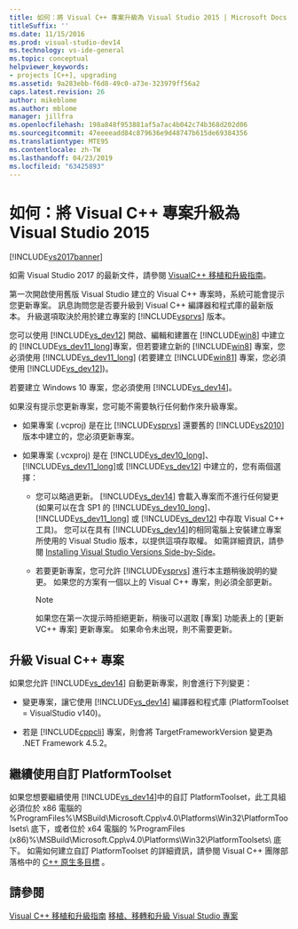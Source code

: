 ```yaml
---
title: 如何：將 Visual C++ 專案升級為 Visual Studio 2015 | Microsoft Docs
titleSuffix: ''
ms.date: 11/15/2016
ms.prod: visual-studio-dev14
ms.technology: vs-ide-general
ms.topic: conceptual
helpviewer_keywords:
- projects [C++], upgrading
ms.assetid: 9a283ebb-f6d8-49c0-a73e-323979ff56a2
caps.latest.revision: 26
author: mikeblome
ms.author: mblome
manager: jillfra
ms.openlocfilehash: 198a848f953881af5a7ac4b042c74b368d202d06
ms.sourcegitcommit: 47eeeeadd84c879636e9d48747b615de69384356
ms.translationtype: MTE95
ms.contentlocale: zh-TW
ms.lasthandoff: 04/23/2019
ms.locfileid: "63425893"
---
```

# <a name="how-to-upgrade-visual-c-projects-to-visual-studio-2015"></a>如何：將 Visual C++ 專案升級為 Visual Studio 2015
[!INCLUDE[vs2017banner](../includes/vs2017banner.md)]

如需 Visual Studio 2017 的最新文件，請參閱 [VisualC++ 移植和升級指南](https://docs.microsoft.com/cpp/porting/visual-cpp-porting-and-upgrading-guide)。

第一次開啟使用舊版 Visual Studio 建立的 Visual C++ 專案時，系統可能會提示您更新專案。 訊息詢問您是否要升級到 Visual C++ 編譯器和程式庫的最新版本。 升級選項取決於用於建立專案的 [!INCLUDE[vsprvs](../includes/vsprvs-md.md)] 版本。

 您可以使用 [!INCLUDE[vs_dev12](../includes/vs-dev12-md.md)] 開啟、編輯和建置在 [!INCLUDE[win8](../includes/win8-md.md)] 中建立的 [!INCLUDE[vs_dev11_long](../includes/vs-dev11-long-md.md)]專案，但若要建立新的 [!INCLUDE[win8](../includes/win8-md.md)] 專案，您必須使用 [!INCLUDE[vs_dev11_long](../includes/vs-dev11-long-md.md)]  (若要建立 [!INCLUDE[win81](../includes/win81-md.md)] 專案，您必須使用 [!INCLUDE[vs_dev12](../includes/vs-dev12-md.md)])。

 若要建立 Windows 10 專案，您必須使用 [!INCLUDE[vs_dev14](../includes/vs-dev14-md.md)]。

 如果沒有提示您更新專案，您可能不需要執行任何動作來升級專案。

- 如果專案 (.vcproj) 是在比 [!INCLUDE[vsprvs](../includes/vsprvs-md.md)] 還要舊的 [!INCLUDE[vs2010](../includes/vs2010-md.md)]版本中建立的，您必須更新專案。

- 如果專案 (.vcxproj) 是在 [!INCLUDE[vs_dev10_long](../includes/vs-dev10-long-md.md)]、  [!INCLUDE[vs_dev11_long](../includes/vs-dev11-long-md.md)]或 [!INCLUDE[vs_dev12](../includes/vs-dev12-md.md)] 中建立的，您有兩個選擇：

    - 您可以略過更新。 [!INCLUDE[vs_dev14](../includes/vs-dev14-md.md)] 會載入專案而不進行任何變更 (如果可以在含 SP1 的 [!INCLUDE[vs_dev10_long](../includes/vs-dev10-long-md.md)]、[!INCLUDE[vs_dev11_long](../includes/vs-dev11-long-md.md)] 或 [!INCLUDE[vs_dev12](../includes/vs-dev12-md.md)] 中存取 Visual C++ 工具)。 您可以在具有 [!INCLUDE[vs_dev14](../includes/vs-dev14-md.md)]的相同電腦上安裝建立專案所使用的 Visual Studio 版本，以提供這項存取權。 如需詳細資訊，請參閱 [Installing Visual Studio Versions Side-by-Side](../install/install-visual-studio-versions-side-by-side.md)。

    - 若要更新專案，您可允許 [!INCLUDE[vsprvs](../includes/vsprvs-md.md)] 進行本主題稍後說明的變更。 如果您的方案有一個以上的 Visual C++ 專案，則必須全部更新。

        > [!NOTE]
        > 如果您在第一次提示時拒絕更新，稍後可以選取 [專案]  功能表上的 [更新 VC++ 專案]  更新專案。 如果命令未出現，則不需要更新。

## <a name="upgrading-a-visual-c-project"></a>升級 Visual C++ 專案
 如果您允許 [!INCLUDE[vs_dev14](../includes/vs-dev14-md.md)] 自動更新專案，則會進行下列變更：

- 變更專案，讓它使用 [!INCLUDE[vs_dev14](../includes/vs-dev14-md.md)] 編譯器和程式庫 (PlatformToolset = VisualStudio v140)。

- 若是 [!INCLUDE[cppcli](../includes/cppcli-md.md)] 專案，則會將 TargetFrameworkVersion 變更為 .NET Framework 4.5.2。

## <a name="continuing-to-work-with-a-custom-platformtoolset"></a>繼續使用自訂 PlatformToolset
 如果您想要繼續使用 [!INCLUDE[vs_dev14](../includes/vs-dev14-md.md)]中的自訂 PlatformToolset，此工具組必須位於 x86 電腦的 %ProgramFiles%\MSBuild\Microsoft.Cpp\v4.0\Platforms\Win32\PlatformToolsets\ 底下，或者位於 x64 電腦的 %ProgramFiles (x86)%\MSBuild\Microsoft.Cpp\v4.0\Platforms\Win32\PlatformToolsets\ 底下。 如需如何建立自訂 PlatformToolset 的詳細資訊，請參閱 Visual C++ 團隊部落格中的 [C++ 原生多目標](http://go.microsoft.com/fwlink/?LinkId=248587) 。

## <a name="see-also"></a>請參閱
 [Visual C++ 移植和升級指南](http://msdn.microsoft.com/library/f5fbcc3d-aa72-41a6-ad9a-a706af2166fb) [移植、移轉和升級 Visual Studio 專案](../porting/porting-migrating-and-upgrading-visual-studio-projects.md)

